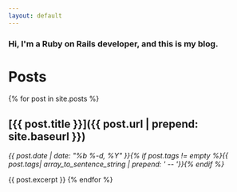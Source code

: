 ```yaml
---
layout: default
---
```


### Hi, I'm a **Ruby on Rails** developer, and this is my **blog**.

# Posts

{% for post in site.posts %}
## [{{ post.title }}]({{ post.url | prepend: site.baseurl }})
*{{ post.date | date: "%b %-d, %Y" }}{% if post.tags != empty %}{{ post.tags| array_to_sentence_string | prepend: ' -- '}}{% endif %}*

{{ post.excerpt }}
{% endfor %}
